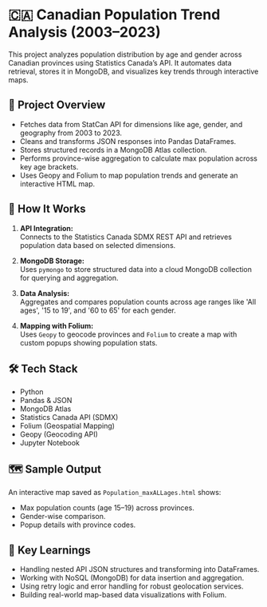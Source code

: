 # 🇨🇦 Canadian Population Trend Analysis (2003–2023)

This project analyzes population distribution by age and gender across Canadian provinces using Statistics Canada’s API. It automates data retrieval, stores it in MongoDB, and visualizes key trends through interactive maps.

## 📌 Project Overview

- Fetches data from StatCan API for dimensions like age, gender, and geography from 2003 to 2023.
- Cleans and transforms JSON responses into Pandas DataFrames.
- Stores structured records in a MongoDB Atlas collection.
- Performs province-wise aggregation to calculate max population across key age brackets.
- Uses Geopy and Folium to map population trends and generate an interactive HTML map.

## 🚀 How It Works

1. **API Integration:**  
   Connects to the Statistics Canada SDMX REST API and retrieves population data based on selected dimensions.

2. **MongoDB Storage:**  
   Uses `pymongo` to store structured data into a cloud MongoDB collection for querying and aggregation.

3. **Data Analysis:**  
   Aggregates and compares population counts across age ranges like 'All ages', '15 to 19', and '60 to 65' for each gender.

4. **Mapping with Folium:**  
   Uses `Geopy` to geocode provinces and `Folium` to create a map with custom popups showing population stats.

## 🛠️ Tech Stack

- Python  
- Pandas & JSON  
- MongoDB Atlas  
- Statistics Canada API (SDMX)  
- Folium (Geospatial Mapping)  
- Geopy (Geocoding API)  
- Jupyter Notebook

## 🗺️ Sample Output

An interactive map saved as `Population_maxALLages.html` shows:
- Max population counts (age 15–19) across provinces.
- Gender-wise comparison.
- Popup details with province codes.

## 🧠 Key Learnings

- Handling nested API JSON structures and transforming into DataFrames.
- Working with NoSQL (MongoDB) for data insertion and aggregation.
- Using retry logic and error handling for robust geolocation services.
- Building real-world map-based data visualizations with Folium.
